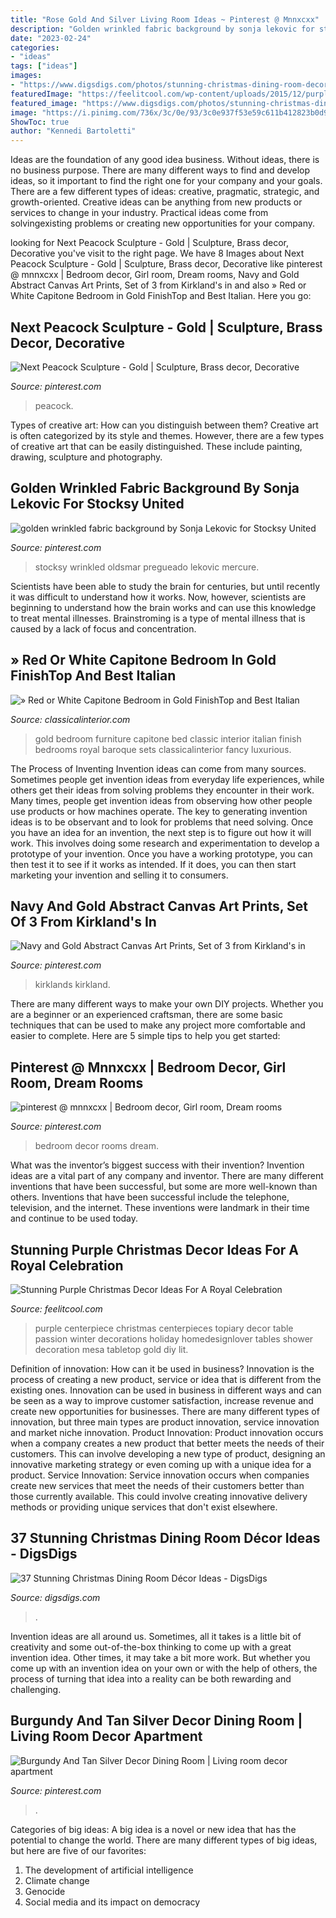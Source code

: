 ```yaml
---
title: "Rose Gold And Silver Living Room Ideas ~ Pinterest @ Mnnxcxx"
description: "Golden wrinkled fabric background by sonja lekovic for stocksy united"
date: "2023-02-24"
categories:
- "ideas"
tags: ["ideas"]
images:
- "https://www.digsdigs.com/photos/stunning-christmas-dining-room-decor-ideas-9.jpg"
featuredImage: "https://feelitcool.com/wp-content/uploads/2015/12/purple-table-centerpiece.jpg"
featured_image: "https://www.digsdigs.com/photos/stunning-christmas-dining-room-decor-ideas-9.jpg"
image: "https://i.pinimg.com/736x/3c/0e/93/3c0e937f53e59c611b412823b0d98b3a.jpg"
ShowToc: true
author: "Kennedi Bartoletti"
---
```



Ideas are the foundation of any good idea business. Without ideas, there is no business purpose. There are many different ways to find and develop ideas, so it important to find the right one for your company and your goals. There are a few different types of ideas: creative, pragmatic, strategic, and growth-oriented. Creative ideas can be anything from new products or services to change in your industry. Practical ideas come from solvingexisting problems or creating new opportunities for your company.

	

		
looking for Next Peacock Sculpture - Gold | Sculpture, Brass decor, Decorative you've visit to the right page. We have 8 Images about Next Peacock Sculpture - Gold | Sculpture, Brass decor, Decorative like pinterest @ mnnxcxx | Bedroom decor, Girl room, Dream rooms, Navy and Gold Abstract Canvas Art Prints, Set of 3 from Kirkland&#039;s in and also » Red or White Capitone Bedroom in Gold FinishTop and Best Italian. Here you go:
		
    
## Next Peacock Sculpture - Gold | Sculpture, Brass Decor, Decorative

<img loading=lazy src="https://i.pinimg.com/736x/77/24/26/772426c3ec81e84142f3a9f58b02615e.jpg" onerror="this.onerror=null;this.src='https://tse3.mm.bing.net/th?id=OIP.CPxxsh9fd4pI_RR0m15ZmAHaLH&amp;pid=15.1';" alt="Next Peacock Sculpture - Gold | Sculpture, Brass decor, Decorative">

_Source: pinterest.com_

>peacock. 

	

Types of creative art: How can you distinguish between them?
Creative art is often categorized by its style and themes. However, there are a few types of creative art that can be easily distinguished. These include painting, drawing, sculpture and photography.

    
## Golden Wrinkled Fabric Background By Sonja Lekovic For Stocksy United

<img loading=lazy src="https://i.pinimg.com/736x/4f/08/a8/4f08a86f3159e9a02e39e6ecdf11da43.jpg" onerror="this.onerror=null;this.src='https://tse3.mm.bing.net/th?id=OIP.iftduMyJ2ytiI_ZT61C1eAHaLG&amp;pid=15.1';" alt="golden wrinkled fabric background by Sonja Lekovic for Stocksy United">

_Source: pinterest.com_

>stocksy wrinkled oldsmar pregueado lekovic mercure. 

	

Scientists have been able to study the brain for centuries, but until recently it was difficult to understand how it works. Now, however, scientists are beginning to understand how the brain works and can use this knowledge to treat mental illnesses. Brainstroming is a type of mental illness that is caused by a lack of focus and concentration.

    
## » Red Or White Capitone Bedroom In Gold FinishTop And Best Italian

<img loading=lazy src="http://www.classicalinterior.com/wp-content/uploads/2013/02/red-capitone-bed-700x450.jpg" onerror="this.onerror=null;this.src='https://tse3.mm.bing.net/th?id=OIP.9TwAywFNnssSJhNd7K_fsgHaEw&amp;pid=15.1';" alt="» Red or White Capitone Bedroom in Gold FinishTop and Best Italian">

_Source: classicalinterior.com_

>gold bedroom furniture capitone bed classic interior italian finish bedrooms royal baroque sets classicalinterior fancy luxurious. 

	

The Process of Inventing
Invention ideas can come from many sources. Sometimes people get invention ideas from everyday life experiences, while others get their ideas from solving problems they encounter in their work. Many times, people get invention ideas from observing how other people use products or how machines operate. The key to generating invention ideas is to be observant and to look for problems that need solving.
Once you have an idea for an invention, the next step is to figure out how it will work. This involves doing some research and experimentation to develop a prototype of your invention. Once you have a working prototype, you can then test it to see if it works as intended. If it does, you can then start marketing your invention and selling it to consumers.

    
## Navy And Gold Abstract Canvas Art Prints, Set Of 3 From Kirkland&#039;s In

<img loading=lazy src="https://i.pinimg.com/736x/a0/9b/85/a09b857961592cb5e5f5866e1c1fbe87.jpg" onerror="this.onerror=null;this.src='https://tse1.mm.bing.net/th?id=OIP.th7EeSmst8FZUhaf1PLyuQHaHa&amp;pid=15.1';" alt="Navy and Gold Abstract Canvas Art Prints, Set of 3 from Kirkland&#039;s in">

_Source: pinterest.com_

>kirklands kirkland. 

	

There are many different ways to make your own DIY projects. Whether you are a beginner or an experienced craftsman, there are some basic techniques that can be used to make any project more comfortable and easier to complete. Here are 5 simple tips to help you get started:

    
## Pinterest @ Mnnxcxx | Bedroom Decor, Girl Room, Dream Rooms

<img loading=lazy src="https://i.pinimg.com/736x/22/8b/e6/228be64c6acf7fb6aab88321bbb517c8.jpg" onerror="this.onerror=null;this.src='https://tse3.mm.bing.net/th?id=OIP.DVaOGvfXuTwjYr_6AK2dbQHaMV&amp;pid=15.1';" alt="pinterest @ mnnxcxx | Bedroom decor, Girl room, Dream rooms">

_Source: pinterest.com_

>bedroom decor rooms dream. 

	

What was the inventor’s biggest success with their invention?
Invention ideas are a vital part of any company and inventor. There are many different inventions that have been successful, but some are more well-known than others. Inventions that have been successful include the telephone, television, and the internet. These inventions were landmark in their time and continue to be used today.

    
## Stunning Purple Christmas Decor Ideas For A Royal Celebration

<img loading=lazy src="https://feelitcool.com/wp-content/uploads/2015/12/purple-table-centerpiece.jpg" onerror="this.onerror=null;this.src='https://tse3.mm.bing.net/th?id=OIP.Kjuh0dpZ5RFEEqHpxp1XLAHaKP&amp;pid=15.1';" alt="Stunning Purple Christmas Decor Ideas For A Royal Celebration">

_Source: feelitcool.com_

>purple centerpiece christmas centerpieces topiary decor table passion winter decorations holiday homedesignlover tables shower decoration mesa tabletop gold diy lit. 

	

Definition of innovation: How can it be used in business?
Innovation is the process of creating a new product, service or idea that is different from the existing ones. Innovation can be used in business in different ways and can be seen as a way to improve customer satisfaction, increase revenue and create new opportunities for businesses. There are many different types of innovation, but three main types are product innovation, service innovation and market niche innovation. Product Innovation: Product innovation occurs when a company creates a new product that better meets the needs of their customers. This can involve developing a new type of product, designing an innovative marketing strategy or even coming up with a unique idea for a product. Service Innovation: Service innovation occurs when companies create new services that meet the needs of their customers better than those currently available. This could involve creating innovative delivery methods or providing unique services that don't exist elsewhere.

    
## 37 Stunning Christmas Dining Room Décor Ideas - DigsDigs

<img loading=lazy src="https://www.digsdigs.com/photos/stunning-christmas-dining-room-decor-ideas-9.jpg" onerror="this.onerror=null;this.src='https://tse4.mm.bing.net/th?id=OIP.2q2Y3q6q49MSmNqfdIlCyQHaKn&amp;pid=15.1';" alt="37 Stunning Christmas Dining Room Décor Ideas - DigsDigs">

_Source: digsdigs.com_

>. 

	

Invention ideas are all around us. Sometimes, all it takes is a little bit of creativity and some out-of-the-box thinking to come up with a great invention idea. Other times, it may take a bit more work. But whether you come up with an invention idea on your own or with the help of others, the process of turning that idea into a reality can be both rewarding and challenging.

    
## Burgundy And Tan Silver Decor Dining Room | Living Room Decor Apartment

<img loading=lazy src="https://i.pinimg.com/736x/3c/0e/93/3c0e937f53e59c611b412823b0d98b3a.jpg" onerror="this.onerror=null;this.src='https://tse4.mm.bing.net/th?id=OIP.Myr1nFqrIPd_f9JocgwjNwHaIJ&amp;pid=15.1';" alt="Burgundy And Tan Silver Decor Dining Room | Living room decor apartment">

_Source: pinterest.com_

>. 

	

Categories of big ideas:
A big idea is a novel or new idea that has the potential to change the world. There are many different types of big ideas, but here are five of our favorites: 
1. The development of artificial intelligence 
2. Climate change 
3. Genocide 
4. Social media and its impact on democracy 

